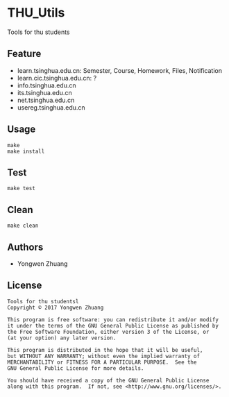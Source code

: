 # THU_Utils
Tools for thu students

## Feature
* learn.tsinghua.edu.cn: Semester, Course, Homework, Files, Notification 
* learn.cic.tsinghua.edu.cn: ?
* info.tsinghua.edu.cn
* its.tsinghua.edu.cn
* net.tsinghua.edu.cn
* usereg.tsinghua.edu.cn

## Usage
```
make
make install
```

## Test
```
make test
```

## Clean
```
make clean
```

## Authors
* Yongwen Zhuang

## License
```
Tools for thu studentsl
Copyright © 2017 Yongwen Zhuang

This program is free software: you can redistribute it and/or modify
it under the terms of the GNU General Public License as published by
the Free Software Foundation, either version 3 of the License, or
(at your option) any later version.

This program is distributed in the hope that it will be useful,
but WITHOUT ANY WARRANTY; without even the implied warranty of
MERCHANTABILITY or FITNESS FOR A PARTICULAR PURPOSE.  See the
GNU General Public License for more details.

You should have received a copy of the GNU General Public License
along with this program.  If not, see <http://www.gnu.org/licenses/>.
```
